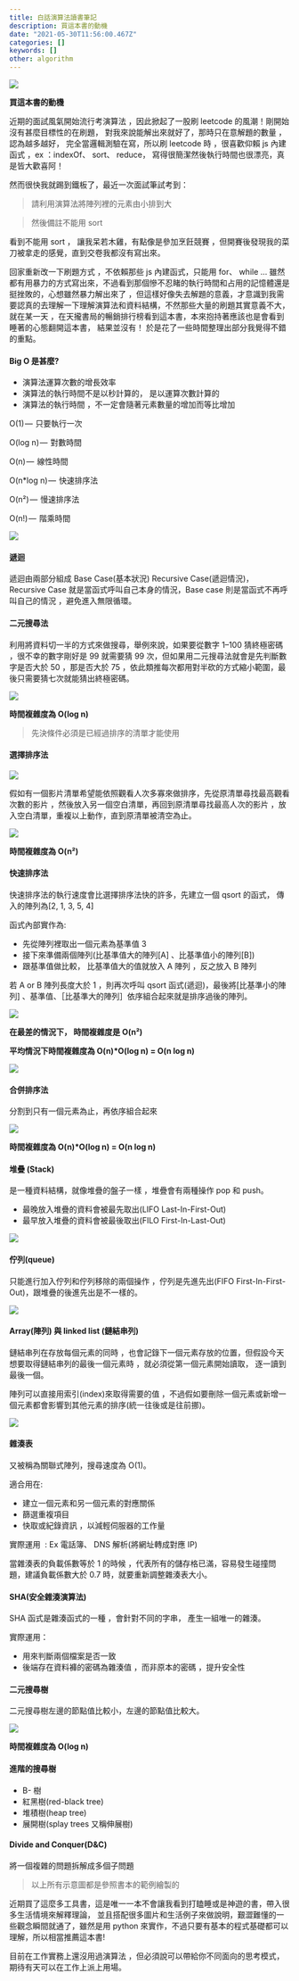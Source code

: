 ```yaml
---
title: 白話演算法讀書筆記
description: 買這本書的動機
date: "2021-05-30T11:56:00.467Z"
categories: []
keywords: []
other: algorithm
---
```


![](/img/1__tSdzklVroiUHGZPQmV1okg.jpeg)

**買這本書的動機**

近期的面試風氣開始流行考演算法 ，因此掀起了一股刷 leetcode 的風潮！剛開始沒有甚麼目標性的在刷題， 對我來說能解出來就好了，那時只在意解題的數量 ，認為越多越好， 完全當邏輯測驗在寫，所以刷 leetcode 時 ，很喜歡仰賴 js 內建函式 ，ex ：indexOf、 sort、 reduce， 寫得很簡潔然後執行時間也很漂亮，真是皆大歡喜阿！

然而很快我就踢到鐵板了，最近一次面試筆試考到：

> 請利用演算法將陣列裡的元素由小排到大

> 然後備註不能用 sort

看到不能用 sort ， 讓我呆若木雞，有點像是參加烹飪競賽 ，但開賽後發現我的菜刀被拿走的感覺，直到交卷我都沒有寫出來。

回家重新改一下刷題方式 ，不依賴那些 js 內建函式，只能用 for、 while … 雖然都有用暴力的方式寫出來，不過看到那個慘不忍睹的執行時間和占用的記憶體還是挺挫敗的，心想雖然暴力解出來了 ，但這樣好像失去解題的意義，才意識到我需要認真的去理解一下理解演算法和資料結構，不然那些大量的刷題其實意義不大，就在某一天 ，在天攏書局的暢銷排行榜看到這本書，本來抱持著應該也是會看到睡著的心態翻開這本書， 結果並沒有！ 於是花了一些時間整理出部分我覺得不錯的重點。

#### Big O 是甚麼?

- 演算法運算次數的增長效率
- 演算法的執行時間不是以秒計算的， 是以運算次數計算的
- 演算法的執行時間 ，不一定會隨著元素數量的增加而等比增加

O(1) —  只要執行一次

O(log n) —  對數時間

O(n) —  線性時間

O(n\*log n) —  快速排序法

O(n²) —  慢速排序法

O(n!) —  階乘時間

![](/img/1__3XldQF3OxPI28TxKmD8ybw.png)

#### 遞迴

遞迴由兩部分組成 Base Case(基本狀況) Recursive Case(遞迴情況)，Recursive Case 就是當函式呼叫自己本身的情況，Base case 則是當函式不再呼叫自己的情況 ，避免進入無限循環。

#### 二元搜尋法

利用將資料切一半的方式來做搜尋，舉例來說，如果要從數字 1–100 猜終極密碼 ，很不幸的數字剛好是 99 就需要猜 99 次，但如果用二元搜尋法就會是先判斷數字是否大於 50 ，那是否大於 75 ，依此類推每次都用對半砍的方式縮小範圍，最後只需要猜七次就能猜出終極密碼。

![](/img/1__0Z9Z8W__Iqn4JZaeyLMPpJw.png)

**時間複雜度為 O(log n)**

> 先決條件必須是已經過排序的清單才能使用

#### 選擇排序法

![](/img/1__HgPbnNPqy0HDKVYNyjrvHw.png)

假如有一個影片清單希望能依照觀看人次多寡來做排序，先從原清單尋找最高觀看次數的影片 ，然後放入另一個空白清單，再回到原清單尋找最高人次的影片 ，放入空白清單，重複以上動作，直到原清單被清空為止。

![](/img/1__qazQrH__dPGx6Oyso4gIGAA.png)

**時間複雜度為 O(n²)**

#### 快速排序法

快速排序法的執行速度會比選擇排序法快的許多，先建立一個 qsort 的函式， 傳入的陣列為\[2, 1, 3, 5, 4\]

函式內部實作為:

- 先從陣列裡取出一個元素為基準值 3
- 接下來準備兩個陣列(比基準值大的陣列\[A\] 、比基準值小的陣列\[B\])
- 跟基準值做比較， 比基準值大的值就放入 A 陣列 ，反之放入 B 陣列

若 A or B 陣列長度大於 1 ，則再次呼叫 qsort 函式(遞迴)，最後將\[比基準小的陣列\] 、基準值、［比基準大的陣列］依序組合起來就是排序過後的陣列。

![](/img/1__odRt4v__pvaHvPLmElS1__aA.png)

**在最差的情況下， 時間複雜度是 O(n²)**

**平均情況下時間複雜度為 O(n)\*O(log n) = O(n log n)**

![](/img/1__9PgLF7wGlU__gKA5YwuQelg.png)

#### 合併排序法

分割到只有一個元素為止，再依序組合起來

![](/img/1__kbxOdsWJHlvUYjxRQ1iyIA.png)

**時間複雜度為 O(n)\*O(log n) = O(n log n)**

#### 堆疊 (Stack)

是一種資料結構，就像堆疊的盤子一樣 ，堆疊會有兩種操作 pop 和 push。

- 最晚放入堆疊的資料會被最先取出(LIFO Last-In-First-Out)
- 最早放入堆疊的資料會被最後取出(FILO First-In-Last-Out)

![](/img/1__8rJUAfSJ5aHpP9xrXfdPJQ.png)

#### 佇列(queue)

只能進行加入佇列和佇列移除的兩個操作 ，佇列是先進先出(FIFO First-In-First-Out)，跟堆疊的後進先出是不一樣的。

![](/img/1__ghGD__P0OMK2vkrxx22Pf6A.png)

#### Array(陣列) 與 linked list (鏈結串列)

鏈結串列在存放每個元素的同時 ，也會記錄下一個元素存放的位置，但假設今天想要取得鏈結串列的最後一個元素時 ，就必須從第一個元素開始讀取， 逐一讀到最後一個。

陣列可以直接用索引(index)來取得需要的值 ，不過假如要刪除一個元素或新增一個元素都會影響到其他元素的排序(統一往後或是往前挪)。

![](/img/1__GWgos2E5lj80w6mCI__oRMw.png)

#### 雜湊表

又被稱為關聯式陣列，搜尋速度為 O(1)。

適合用在:

- 建立一個元素和另一個元素的對應關係
- 篩選重複項目
- 快取或紀錄資訊 ，以減輕伺服器的工作量

實際運用  : Ex 電話簿、 DNS 解析(將網址轉成對應 IP)

當雜湊表的負載係數等於 1 的時候 ，代表所有的儲存格已滿，容易發生碰撞問題，建議負載係數大於 0.7 時，就要重新調整雜湊表大小。

#### SHA(安全雜湊演算法)

SHA 函式是雜湊函式的一種 ，會針對不同的字串， 產生一組唯一的雜湊。

實際運用：

- 用來判斷兩個檔案是否一致
- 後端存在資料褲的密碼為雜湊值 ，而非原本的密碼 ，提升安全性

#### 二元搜尋樹

二元搜尋樹左邊的節點值比較小，左邊的節點值比較大。

![](/img/1__axGndBsvkBJZCz796u__0Pg.png)

**時間複雜度為 O(log n)**

#### 進階的搜尋樹

- B- 樹
- 紅黑樹(red-black tree)
- 堆積樹(heap tree)
- 展開樹(splay trees 又稱伸展樹)

#### Divide and Conquer(D&C)

將一個複雜的問題拆解成多個子問題

> 以上所有示意圖都是參照書本的範例繪製的

近期買了這麼多工具書，這是唯一一本不會讓我看到打瞌睡或是神遊的書，帶入很多生活情境來解釋理論， 並且搭配很多圖片和生活例子來做說明，艱澀難懂的一些觀念瞬間就通了，雖然是用 python 來實作，不過只要有基本的程式基礎都可以理解，所以相當推薦這本書!

目前在工作實務上還沒用過演算法 ，但必須說可以帶給你不同面向的思考模式，期待有天可以在工作上派上用場。
